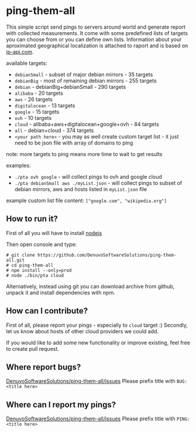 # ping-them-all

This simple script send pings to servers around world and generate report with collected measurements.
It come with some predefined lists of targets you can choose from or you can define own lists.
Information about your aproximated geographical localization is attached to raport and is based on [ip-api.com](http://ip-api.com).

available targets:
  * `debianSmall` - subset of major debian mirrors - 35 targets
  * `debianBig` - most of remaining debian mirrors - 255 targets
  * `debian` - debianBig+debianSmall - 290 targets
  * `alibaba` - 20 targets
  * `aws` - 26 targets
  * `digitalocean` - 13 targets
  * `google` - 15 targets
  * `ovh` - 10 targets
  * `cloud` - alibaba+aws+digitalocean+google+ovh - 84 targets
  * `all` - debian+cloud - 374 targets
  * `<your path here>` - you may as well create custom target list - it just need to be json file with array of domains to ping


note: more targets to ping means more time to wait to get results

examples:
  * `./pta ovh google` - will collect pings to ovh and google cloud
  * `./pta debianSmall aws ./myList.json` - will collect pings to subset of debian mirrors, aws and hosts listed in `myList.json` file

example custom list file content: `["google.com", "wikipedia.org"]`

## How to run it?

First of all you will have to install [nodejs](https://nodejs.org/en/download/)

Then open console and type:
```
# git clone https://github.com/DenuvoSoftwareSolutions/ping-them-all.git
# cd ping-them-all
# npm install --only=prod
# node ./bin/pta cloud
```

Alternatively, instead using git you can download archive from github, unpack it and install dependencies with npm.

## How can I contribute?

First of all, please report your pings - especially to `cloud` target :)
Secondly, let us know about hosts of other cloud providers we could add.

If you would like to add some new functionality or improve existing, feel free to create pull request.

## Where report bugs?

[DenuvoSoftwareSolutions/ping-them-all/issues](https://github.com/DenuvoSoftwareSolutions/ping-them-all/issues)
Please prefix title with `BUG: <title here>`

## Where can I report my pings?

[DenuvoSoftwareSolutions/ping-them-all/issues](https://github.com/DenuvoSoftwareSolutions/ping-them-all/issues)
Please prefix title with `PING: <title here>`

